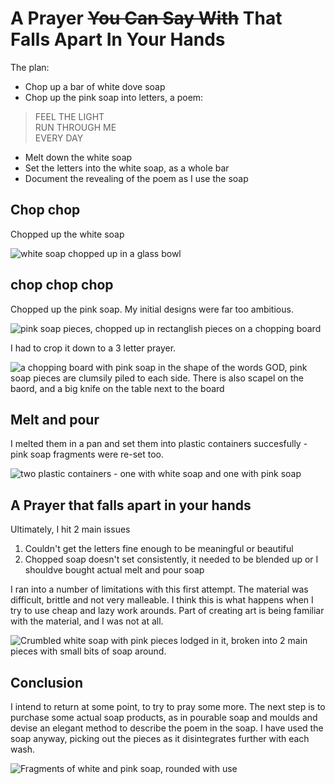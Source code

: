 # A Prayer ~~You Can Say With~~ That Falls Apart In Your Hands

The plan:
- Chop up a bar of white dove soap
- Chop up the pink soap into letters, a poem:
> FEEL THE LIGHT  
RUN THROUGH ME  
EVERY DAY  
- Melt down the white soap
- Set the letters into the white soap, as a whole bar
- Document the revealing of the poem as I use the soap
  
## Chop chop
Chopped up the white soap 

![white soap chopped up in a glass bowl](01.jpg)

## chop chop chop
Chopped up the pink soap. My initial designs were far too ambitious.

![pink soap pieces, chopped up in rectanglish pieces on a chopping board](02.jpg)  

I had to crop it down to a 3 letter prayer.

![a chopping board with pink soap in the shape of the words GOD, pink soap pieces are clumsily piled to each side. There is also scapel on the baord, and a big knife on the table next to the board](03.jpg)

## Melt and pour
I melted them in a pan and set them into plastic containers succesfully - pink soap fragments were re-set too.

![two plastic containers - one with white soap and one with pink soap](04.jpg)

## A Prayer that falls apart in your hands
Ultimately, I hit 2 main issues
1. Couldn't get the letters fine enough to be meaningful or beautiful
2. Chopped soap doesn't set consistently, it needed to be blended up or I shouldve bought actual melt and pour soap  

I ran into a number of limitations with this first attempt. The material was difficult, brittle and not very malleable. 
I think this is what happens when I try to use cheap and lazy work arounds. 
Part of creating art is being familiar with the material, and I was not at all. 

![Crumbled white soap with pink pieces lodged in it, broken into 2 main pieces with small bits of soap around.](05.jpg)

## Conclusion
I intend to return at some point, to try to pray some more. The next step is to purchase some actual soap products, as in pourable soap and moulds and devise an elegant method to describe the poem in the soap. I have used the soap anyway, picking out the pieces as it disintegrates further with each wash.

![Fragments of white and pink soap, rounded with use](06.jpg)
